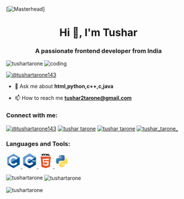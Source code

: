 [![Masterhead](https://mir-s3-cdn-cf.behance.net/project_modules/max_1200/79731568097599.5b50bca477735.jpg)]
<h1 align="center">Hi 👋, I'm Tushar</h1>
<h3 align="center">A passionate frontend developer from India</h3>
<img align="right" alt="coding"width="400" src="https://rse-academy.com/wp-content/uploads/2023/11/coding-3d-animation.png">

<p align="left"> <img src="https://komarev.com/ghpvc/?username=tushartarone&label=Profile%20views&color=0e75b6&style=flat" alt="tushartarone" /> </p>

<p align="left"> <a href="https://twitter.com/@tushartarone143" target="blank"><img src="https://img.shields.io/twitter/follow/@tushartarone143?logo=twitter&style=for-the-badge" alt="@tushartarone143" /></a> </p>

- 💬 Ask me about **html,python,c++,c,java**

- 📫 How to reach me **tushar2tarone@gmail.com**

<h3 align="left">Connect with me:</h3>
<p align="left">
<a href="https://twitter.com/@tushartarone143" target="blank"><img align="center" src="https://raw.githubusercontent.com/rahuldkjain/github-profile-readme-generator/master/src/images/icons/Social/twitter.svg" alt="@tushartarone143" height="30" width="40" /></a>
<a href="https://linkedin.com/in/tushar tarone" target="blank"><img align="center" src="https://raw.githubusercontent.com/rahuldkjain/github-profile-readme-generator/master/src/images/icons/Social/linked-in-alt.svg" alt="tushar tarone" height="30" width="40" /></a>
<a href="https://fb.com/tushar tarone" target="blank"><img align="center" src="https://raw.githubusercontent.com/rahuldkjain/github-profile-readme-generator/master/src/images/icons/Social/facebook.svg" alt="tushar tarone" height="30" width="40" /></a>
<a href="https://instagram.com/tushar_tarone_" target="blank"><img align="center" src="https://raw.githubusercontent.com/rahuldkjain/github-profile-readme-generator/master/src/images/icons/Social/instagram.svg" alt="tushar_tarone_" height="30" width="40" /></a>
</p>

<h3 align="left">Languages and Tools:</h3>
<p align="left"> <a href="https://www.cprogramming.com/" target="_blank" rel="noreferrer"> <img src="https://raw.githubusercontent.com/devicons/devicon/master/icons/c/c-original.svg" alt="c" width="40" height="40"/> </a> <a href="https://www.w3schools.com/cpp/" target="_blank" rel="noreferrer"> <img src="https://raw.githubusercontent.com/devicons/devicon/master/icons/cplusplus/cplusplus-original.svg" alt="cplusplus" width="40" height="40"/> </a> <a href="https://www.w3.org/html/" target="_blank" rel="noreferrer"> <img src="https://raw.githubusercontent.com/devicons/devicon/master/icons/html5/html5-original-wordmark.svg" alt="html5" width="40" height="40"/> </a> <a href="https://www.python.org" target="_blank" rel="noreferrer"> <img src="https://raw.githubusercontent.com/devicons/devicon/master/icons/python/python-original.svg" alt="python" width="40" height="40"/> </a> </p>

<p><img align="left" src="https://github-readme-stats.vercel.app/api/top-langs?username=tushartarone&show_icons=true&locale=en&layout=compact" alt="tushartarone" /></p>

<p>&nbsp;<img align="center" src="https://github-readme-stats.vercel.app/api?username=tushartarone&show_icons=true&locale=en" alt="tushartarone" /></p>

<p><img align="center" src="https://github-readme-streak-stats.herokuapp.com/?user=tushartarone&" alt="tushartarone" /></p>
